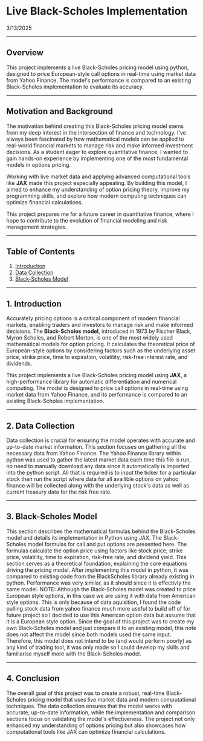 # Live Black-Scholes Implementation
3/13/2025

---

## Overview

This project implements a live Black-Scholes pricing model using python, designed to price European-style call options in real-time using market data from Yahoo Finance. The model's performance is compared to an existing Black-Scholes implementation to evaluate its accuracy.

---

## Motivation and Background

The motivation behind creating this Black-Scholes pricing model stems from my deep interest in the intersection of finance and technology. I’ve always been fascinated by how mathematical models can be applied to real-world financial markets to manage risk and make informed investment decisions. As a student eager to explore quantitative finance, I wanted to gain hands-on experience by implementing one of the most fundamental models in options pricing. 

Working with live market data and applying advanced computational tools like **JAX** made this project especially appealing. By building this model, I aimed to enhance my understanding of option pricing theory, improve my programming skills, and explore how modern computing techniques can optimize financial calculations. 

This project prepares me for a future career in quantitative finance, where I hope to contribute to the evolution of financial modeling and risk management strategies.

---

## Table of Contents

1. [Introduction](#1-introduction)  
2. [Data Collection](#2-data-collection)  
3. [Black-Scholes Model](#3-black-scholes-model)  

---

## 1. Introduction

Accurately pricing options is a critical component of modern financial markets, enabling traders and investors to manage risk and make informed decisions. The **Black-Scholes model**, introduced in 1973 by Fischer Black, Myron Scholes, and Robert Merton, is one of the most widely used mathematical models for option pricing. It calculates the theoretical price of European-style options by considering factors such as the underlying asset price, strike price, time to expiration, volatility, risk-free interest rate, and dividends.

This project implements a live Black-Scholes pricing model using **JAX**, a high-performance library for automatic differentiation and numerical computing. The model is designed to price call options in real-time using market data from Yahoo Finance, and its performance is compared to an existing Black-Scholes implementation.

---

## 2. Data Collection

Data collection is crucial for ensuring the model operates with accurate and up-to-date market information. This section focuses on gathering all the necessary data from Yahoo Finance. The Yahoo Finance library within python was used to gather the latest market data each time this file is run, no need to manually download any data since it automatically is imported into the python script. All that is required is to input the ticker for a particular stock then run the script where data for all availible options on yahoo finance will be collected along with the underlying stock's data as well as current treasury data for the risk free rate. 

---

## 3. Black-Scholes Model

This section describes the mathematical formulas behind the Black-Scholes model and details its implementation in Python using JAX. The Black-Scholes model formulas for call and put options are presented here. The formulas calculate the option price using factors like stock price, strike price, volatility, time to expiration, risk-free rate, and dividend yield. This section serves as a theoretical foundation, explaining the core equations driving the pricing model. After implementing this model in python, it was compared to existing code from the BlackScholes library already existing in python. Performance was very similar, as it should since it is effectivly the same model. NOTE: Although the Black-Scholes model was created to price European style options, in this case we are using it with data from American style options. This is only because of data aquisition, I found the code pulling stock data from yahoo finance much more useful to build off of for future project so I decided to use this American option data but assume that it is a European style option. Since the goal of this project was to create my own Black-Scholes model and just compare it to an existing model, this note does not affect the model since both models used the same input. Therefore, this model does not intend to be (and would perform poorly) as any kind of trading tool, it was only made so I could develop my skills and familiarise myself more with the Black-Scholes model.

---

## 4. Conclusion

The overall goal of this project was to create a robust, real-time Black-Scholes pricing model that uses live market data and modern computational techniques. The data collection ensures that the model works with accurate, up-to-date information, while the implementation and comparison sections focus on validating the model's effectiveness. The project not only enhanced my understanding of options pricing but also showcases how computational tools like JAX can optimize financial calculations.








